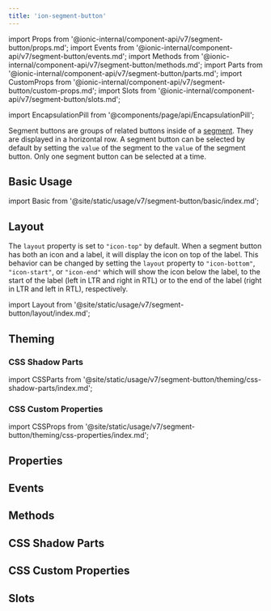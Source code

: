 ```yaml
---
title: 'ion-segment-button'
---
```


import Props from '@ionic-internal/component-api/v7/segment-button/props.md';
import Events from '@ionic-internal/component-api/v7/segment-button/events.md';
import Methods from '@ionic-internal/component-api/v7/segment-button/methods.md';
import Parts from '@ionic-internal/component-api/v7/segment-button/parts.md';
import CustomProps from '@ionic-internal/component-api/v7/segment-button/custom-props.md';
import Slots from '@ionic-internal/component-api/v7/segment-button/slots.md';

<head>
  <title>ion-segment-button | Segment Button Icon and Segment Value</title>
  <meta
    name="description"
    content="ion-segment-buttons are groups of related buttons inside of a Segment. Learn to use segment button icons and check their values on Ionic Framework Apps."
  />
</head>

import EncapsulationPill from '@components/page/api/EncapsulationPill';

<EncapsulationPill type="shadow" />

Segment buttons are groups of related buttons inside of a [segment](segment.md). They are displayed in a horizontal row. A segment button can be selected by default by setting the `value` of the segment to the `value` of the segment button. Only one segment button can be selected at a time.

## Basic Usage

import Basic from '@site/static/usage/v7/segment-button/basic/index.md';

<Basic />

## Layout

The `layout` property is set to `"icon-top"` by default. When a segment button has both an icon and a label, it will display the icon on top of the label. This behavior can be changed by setting the `layout` property to `"icon-bottom"`, `"icon-start"`, or `"icon-end"` which will show the icon below the label, to the start of the label (left in LTR and right in RTL) or to the end of the label (right in LTR and left in RTL), respectively.

import Layout from '@site/static/usage/v7/segment-button/layout/index.md';

<Layout />

## Theming

### CSS Shadow Parts

import CSSParts from '@site/static/usage/v7/segment-button/theming/css-shadow-parts/index.md';

<CSSParts />

### CSS Custom Properties

import CSSProps from '@site/static/usage/v7/segment-button/theming/css-properties/index.md';

<CSSProps />

## Properties

<Props />

## Events

<Events />

## Methods

<Methods />

## CSS Shadow Parts

<Parts />

## CSS Custom Properties

<CustomProps />

## Slots

<Slots />
